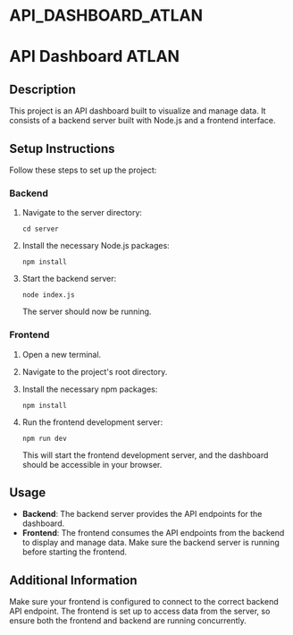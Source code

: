 # API_DASHBOARD_ATLAN


# API Dashboard ATLAN

## Description

This project is an API dashboard built to visualize and manage data. It consists of a backend server built with Node.js and a frontend interface.

## Setup Instructions

Follow these steps to set up the project:

### Backend

1.  Navigate to the server directory:

    ```
    cd server
    ```

2.  Install the necessary Node.js packages:

    ```
    npm install
    ```

3.  Start the backend server:

    ```
    node index.js
    ```

    The server should now be running.

### Frontend

1.  Open a new terminal.
2.  Navigate to the project's root directory.
3.  Install the necessary npm packages:

    ```
    npm install
    ```

4.  Run the frontend development server:

    ```
    npm run dev
    ```

    This will start the frontend development server, and the dashboard should be accessible in your browser.

## Usage

*   **Backend**: The backend server provides the API endpoints for the dashboard.
*   **Frontend**: The frontend consumes the API endpoints from the backend to display and manage data. Make sure the backend server is running before starting the frontend.

## Additional Information

Make sure your frontend is configured to connect to the correct backend API endpoint. The frontend is set up to access data from the server, so ensure both the frontend and backend are running concurrently.

